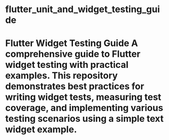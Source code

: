 # flutter_unit_and_widget_testing_guide
# Flutter Widget Testing Guide  A comprehensive guide to Flutter widget testing with practical examples. This repository demonstrates best practices for writing widget tests, measuring test coverage, and implementing various testing scenarios using a simple text widget example.
